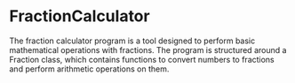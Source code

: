 # FractionCalculator
The fraction calculator program is a tool designed to perform basic mathematical operations with fractions. The program is structured around a Fraction class, which contains functions to convert numbers to fractions and perform arithmetic operations on them.
